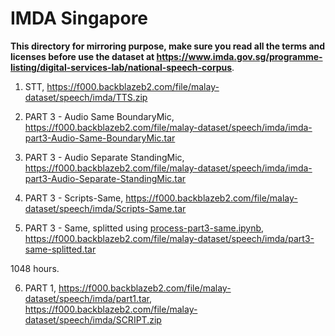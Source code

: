 # IMDA Singapore

**This directory for mirroring purpose, make sure you read all the terms and licenses before use the dataset at https://www.imda.gov.sg/programme-listing/digital-services-lab/national-speech-corpus**.

1. STT, https://f000.backblazeb2.com/file/malay-dataset/speech/imda/TTS.zip

2. PART 3 - Audio Same BoundaryMic, https://f000.backblazeb2.com/file/malay-dataset/speech/imda/imda-part3-Audio-Same-BoundaryMic.tar

3. PART 3 - Audio Separate StandingMic, https://f000.backblazeb2.com/file/malay-dataset/speech/imda/imda-part3-Audio-Separate-StandingMic.tar

4. PART 3 - Scripts-Same, https://f000.backblazeb2.com/file/malay-dataset/speech/imda/Scripts-Same.tar

5. PART 3 - Same, splitted using [process-part3-same.ipynb](process-part3-same.ipynb), https://f000.backblazeb2.com/file/malay-dataset/speech/imda/part3-same-splitted.tar

1048 hours.

6. PART 1, https://f000.backblazeb2.com/file/malay-dataset/speech/imda/part1.tar, https://f000.backblazeb2.com/file/malay-dataset/speech/imda/SCRIPT.zip